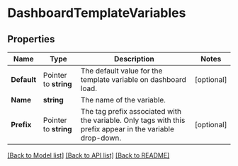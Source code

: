 # DashboardTemplateVariables

## Properties

Name | Type | Description | Notes
------------ | ------------- | ------------- | -------------
**Default** | Pointer to **string** | The default value for the template variable on dashboard load. | [optional] 
**Name** | **string** | The name of the variable. | 
**Prefix** | Pointer to **string** | The tag prefix associated with the variable. Only tags with this prefix appear in the variable drop-down. | [optional] 

[[Back to Model list]](../README.md#documentation-for-models) [[Back to API list]](../README.md#documentation-for-api-endpoints) [[Back to README]](../README.md)


